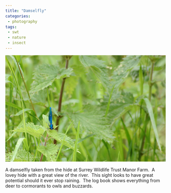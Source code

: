 ```yaml
---
title: "Damselfly"
categories:
 - photography
tags:
 - swt
 - nature
 - insect
---
```


<img class="padded center"
		alt="Damselfly"
		src="/images/2012-06-22-damselfly/DSC_0025.jpg" />

A damselfly taken from the hide at Surrey Wildlife Trust Manor Farm.  A lovey hide with a great view of the river.  This sight looks to have great potential should it ever stop raining.  The log book shows everything from deer to cormorants to owls and buzzards.
